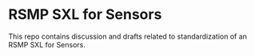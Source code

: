 # RSMP SXL for Sensors
This repo contains discussion and drafts related to standardization of an RSMP SXL for Sensors.
